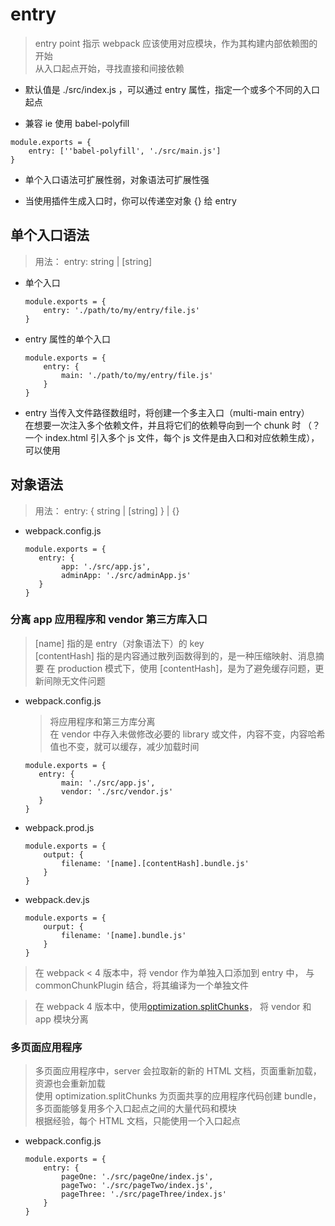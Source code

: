 # entry

> entry point 指示 webpack 应该使用对应模块，作为其构建内部依赖图的开始     
  从入口起点开始，寻找直接和间接依赖

* 默认值是 ./src/index.js ，可以通过 entry 属性，指定一个或多个不同的入口起点

* 兼容 ie 使用 babel-polyfill

~~~
module.exports = {
    entry: [''babel-polyfill', './src/main.js']
}
~~~

* 单个入口语法可扩展性弱，对象语法可扩展性强

* 当使用插件生成入口时，你可以传递空对象 {} 给 entry

## 单个入口语法

> 用法： entry: string | [string]

* 单个入口
    ~~~
    module.exports = {
        entry: './path/to/my/entry/file.js'
    }
    ~~~
* entry 属性的单个入口
    ~~~
    module.exports = {
        entry: {
            main: './path/to/my/entry/file.js'
        }
    }
    ~~~

* entry 当传入文件路径数组时，将创建一个多主入口（multi-main entry）   
  在想要一次注入多个依赖文件，并且将它们的依赖导向到一个 chunk 时
  （？一个 index.html 引入多个 js 文件，每个 js 文件是由入口和对应依赖生成），可以使用

## 对象语法

> 用法： entry: {<entryChunkName> string | [string] } | {}

* webpack.config.js
    ~~~
    module.exports = {
       entry: {
            app: './src/app.js',
            adminApp: './src/adminApp.js'
       }
    }
    ~~~

### 分离 app 应用程序和 vendor 第三方库入口

> [name] 指的是 entry（对象语法下）的 key  
  [contentHash] 指的是内容通过散列函数得到的，是一种压缩映射、消息摘要
  在 production 模式下，使用 [contentHash]，是为了避免缓存问题，更新间隙无文件问题

* webpack.config.js
    > 将应用程序和第三方库分离  
      在 vendor 中存入未做修改必要的 library 或文件，内容不变，内容哈希值也不变，就可以缓存，减少加载时间
    ~~~
    module.exports = {
       entry: {
            main: './src/app.js',
            vendor: './src/vendor.js'
       }
    }
    ~~~

* webpack.prod.js
    ~~~
    module.exports = {
        output: {
            filename: '[name].[contentHash].bundle.js'
        }
    }
    ~~~

* webpack.dev.js
    ~~~
    module.exports = {
        ourput: {
            filename: '[name].bundle.js'
        }
    }
    ~~~

> 在 webpack < 4 版本中，将 vendor 作为单独入口添加到 entry 中，
  与 commonChunkPlugin 结合，将其编译为一个单独文件
  
> 在 webpack 4 版本中，使用[optimization.splitChunks](https://webpack.docschina.org/configuration/optimization/#optimizationsplitchunks)，
  将 vendor 和 app 模块分离
  
### 多页面应用程序

> 多页面应用程序中，server 会拉取新的新的 HTML 文档，页面重新加载，资源也会重新加载   
  使用 optimization.splitChunks 为页面共享的应用程序代码创建 bundle，
  多页面能够复用多个入口起点之间的大量代码和模块   
  根据经验，每个 HTML 文档，只能使用一个入口起点

* webpack.config.js
    ~~~
    module.exports = {
        entry: {
            pageOne: './src/pageOne/index.js',
            pageTwo: './src/pageTwo/index.js',
            pageThree: './src/pageThree/index.js'
        }
    }
    ~~~
